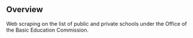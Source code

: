 ## Overview
Web scraping on the list of public and private schools under the Office of the Basic Education Commission.
